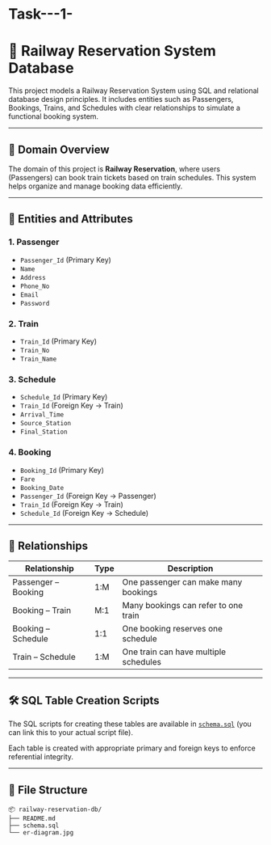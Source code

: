 # Task---1-
# 🚆 Railway Reservation System Database

This project models a Railway Reservation System using SQL and relational database design principles. It includes entities such as Passengers, Bookings, Trains, and Schedules with clear relationships to simulate a functional booking system.

---

## 📌 Domain Overview

The domain of this project is **Railway Reservation**, where users (Passengers) can book train tickets based on train schedules. This system helps organize and manage booking data efficiently.

---

## 🧱 Entities and Attributes

### 1. **Passenger**
- `Passenger_Id` (Primary Key)
- `Name`
- `Address`
- `Phone_No`
- `Email`
- `Password`

### 2. **Train**
- `Train_Id` (Primary Key)
- `Train_No`
- `Train_Name`

### 3. **Schedule**
- `Schedule_Id` (Primary Key)
- `Train_Id` (Foreign Key → Train)
- `Arrival_Time`
- `Source_Station`
- `Final_Station`

### 4. **Booking**
- `Booking_Id` (Primary Key)
- `Fare`
- `Booking_Date`
- `Passenger_Id` (Foreign Key → Passenger)
- `Train_Id` (Foreign Key → Train)
- `Schedule_Id` (Foreign Key → Schedule)

---

## 🔗 Relationships

| Relationship           | Type      | Description                                      |
|------------------------|-----------|--------------------------------------------------|
| Passenger – Booking    | 1:M       | One passenger can make many bookings             |
| Booking – Train        | M:1       | Many bookings can refer to one train             |
| Booking – Schedule     | 1:1       | One booking reserves one schedule                |
| Train – Schedule       | 1:M       | One train can have multiple schedules            |

---

## 🛠️ SQL Table Creation Scripts

The SQL scripts for creating these tables are available in [`schema.sql`](#) (you can link this to your actual script file).

Each table is created with appropriate primary and foreign keys to enforce referential integrity.

---

## 📁 File Structure

```plaintext
📦 railway-reservation-db/
├── README.md
├── schema.sql
└── er-diagram.jpg


